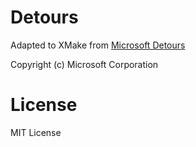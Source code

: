 # Detours

Adapted to XMake from [Microsoft Detours](https://github.com/microsoft/Detours)

Copyright (c) Microsoft Corporation

# License

MIT License
